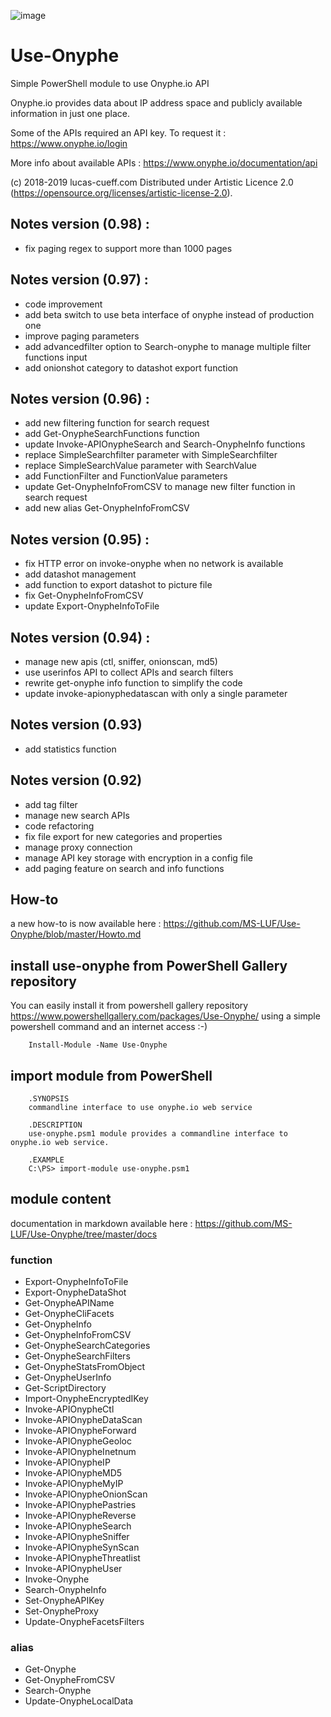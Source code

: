 ![image](https://www.onyphe.io/img/logo-solo.png)

# Use-Onyphe
Simple PowerShell module to use Onyphe.io API

Onyphe.io provides data about IP address space and publicly available information in just one place.

Some of the APIs required an API key. 
To request it : https://www.onyphe.io/login

More info about available APIs :
https://www.onyphe.io/documentation/api

(c) 2018-2019 lucas-cueff.com Distributed under Artistic Licence 2.0 (https://opensource.org/licenses/artistic-license-2.0).

## Notes version (0.98) :
 - fix paging regex to support more than 1000 pages

## Notes version (0.97) :
 - code improvement
 - add beta switch to use beta interface of onyphe instead of production one
 - improve paging parameters
 - add advancedfilter option to Search-onyphe to manage multiple filter functions input
 - add onionshot category to datashot export function

## Notes version (0.96) :
- add new filtering function for search request
- add Get-OnypheSearchFunctions function
- update Invoke-APIOnypheSearch and Search-OnypheInfo functions
- replace SimpleSearchfilter parameter with SimpleSearchfilter
- replace SimpleSearchValue parameter with SearchValue
- add FunctionFilter and FunctionValue parameters
- update Get-OnypheInfoFromCSV to manage new filter function in search request
- add new alias Get-OnypheInfoFromCSV

## Notes version (0.95) :
- fix HTTP error on invoke-onyphe when no network is available
- add datashot management
- add function to export datashot to picture file
- fix Get-OnypheInfoFromCSV
- update Export-OnypheInfoToFile

## Notes version (0.94) :
- manage new apis (ctl, sniffer, onionscan, md5)
- use userinfos API to collect APIs and search filters
- rewrite get-onyphe info function to simplify the code
- update invoke-apionyphedatascan with only a single parameter

## Notes version (0.93)
- add statistics function

## Notes version (0.92)
- add tag filter
- manage new search APIs
- code refactoring
- fix file export for new categories and properties
- manage proxy connection
- manage API key storage with encryption in a config file
- add paging feature on search and info functions

## How-to
a new how-to is now available here : https://github.com/MS-LUF/Use-Onyphe/blob/master/Howto.md

## install use-onyphe from PowerShell Gallery repository
You can easily install it from powershell gallery repository
https://www.powershellgallery.com/packages/Use-Onyphe/
using a simple powershell command and an internet access :-) 
```
	Install-Module -Name Use-Onyphe
```

## import module from PowerShell 
```
	.SYNOPSIS 
	commandline interface to use onyphe.io web service

	.DESCRIPTION
	use-onyphe.psm1 module provides a commandline interface to onyphe.io web service.
	
	.EXAMPLE
	C:\PS> import-module use-onyphe.psm1
```

## module content
documentation in markdown available here : https://github.com/MS-LUF/Use-Onyphe/tree/master/docs
### function
- Export-OnypheInfoToFile
- Export-OnypheDataShot
- Get-OnypheAPIName
- Get-OnypheCliFacets
- Get-OnypheInfo
- Get-OnypheInfoFromCSV
- Get-OnypheSearchCategories
- Get-OnypheSearchFilters
- Get-OnypheStatsFromObject
- Get-OnypheUserInfo
- Get-ScriptDirectory
- Import-OnypheEncryptedIKey
- Invoke-APIOnypheCtl
- Invoke-APIOnypheDataScan
- Invoke-APIOnypheForward
- Invoke-APIOnypheGeoloc
- Invoke-APIOnypheInetnum
- Invoke-APIOnypheIP
- Invoke-APIOnypheMD5
- Invoke-APIOnypheMyIP
- Invoke-APIOnypheOnionScan
- Invoke-APIOnyphePastries
- Invoke-APIOnypheReverse
- Invoke-APIOnypheSearch
- Invoke-APIOnypheSniffer
- Invoke-APIOnypheSynScan
- Invoke-APIOnypheThreatlist
- Invoke-APIOnypheUser
- Invoke-Onyphe
- Search-OnypheInfo
- Set-OnypheAPIKey
- Set-OnypheProxy
- Update-OnypheFacetsFilters
### alias
- Get-Onyphe
- Get-OnypheFromCSV
- Search-Onyphe
- Update-OnypheLocalData
